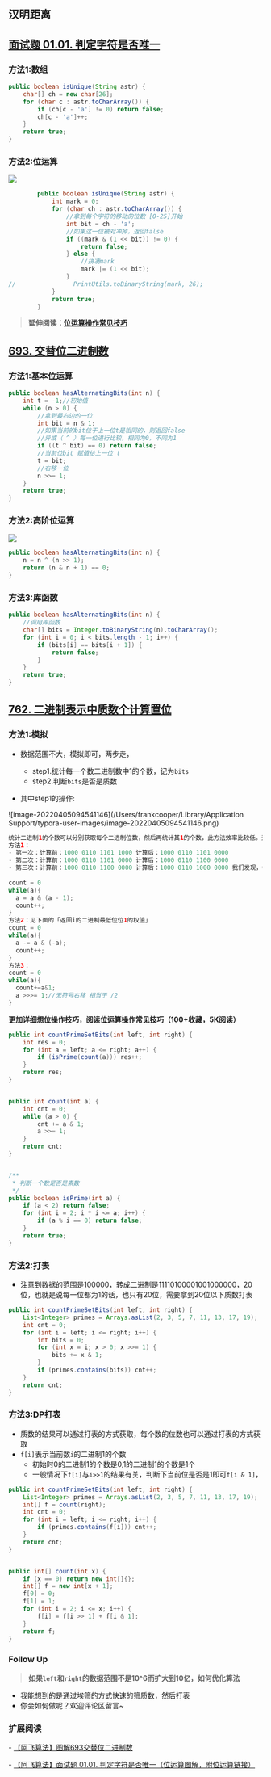 

> 

## 汉明距离







## [面试题 01.01. 判定字符是否唯一](https://leetcode-cn.com/problems/is-unique-lcci/)

### 方法1:数组

```java
public boolean isUnique(String astr) {
    char[] ch = new char[26];
    for (char c : astr.toCharArray()) {
        if (ch[c - 'a'] != 0) return false;
        ch[c - 'a']++;
    }
    return true;
}
```

### 方法2:位运算

![](/imgs/leetcode/classify/image-20220322194544584.png)

```java
        public boolean isUnique(String astr) {
            int mark = 0;
            for (char ch : astr.toCharArray()) {
                //拿到每个字符的移动的位数 [0-25]开始
                int bit = ch - 'a';
                //如果这一位被对冲掉，返回false
                if ((mark & (1 << bit)) != 0) {
                    return false;
                } else {
                    //拼凑mark
                    mark |= (1 << bit);
                }
//                PrintUtils.toBinaryString(mark, 26);
            }
            return true;
        }
```

> **延伸阅读：[位运算操作常见技巧](https://blog.csdn.net/wat1r/article/details/114298873)**





## [693. 交替位二进制数](https://leetcode-cn.com/problems/binary-number-with-alternating-bits/)

### 方法1:基本位运算

```java
public boolean hasAlternatingBits(int n) {
    int t = -1;//初始值
    while (n > 0) {
        //拿到最右边的一位
        int bit = n & 1;
        //如果当前的bit位于上一位t是相同的，则返回false
        //异或（ ^ ）每一位进行比较，相同为0，不同为1
        if ((t ^ bit) == 0) return false;
        //当前位bit 赋值给上一位 t
        t = bit;
        //右移一位
        n >>= 1;
    }
    return true;
}
```

### 方法2:高阶位运算

 ![](/imgs/leetcode/classify/image-20220328191800195.png)

```java
public boolean hasAlternatingBits(int n) {
    n = n ^ (n >> 1);
    return (n & n + 1) == 0;
}
```

### 方法3:库函数

```java
public boolean hasAlternatingBits(int n) {
  	//调用库函数
    char[] bits = Integer.toBinaryString(n).toCharArray();
    for (int i = 0; i < bits.length - 1; i++) {
        if (bits[i] == bits[i + 1]) {
            return false;
        }
    }
    return true;
}
```





## [762. 二进制表示中质数个计算置位](https://leetcode-cn.com/problems/prime-number-of-set-bits-in-binary-representation/)

### 方法1:模拟

- 数据范围不大，模拟即可，两步走，
  - step1.统计每一个数二进制数中1的个数，记为`bits`
  - step2.判断`bits`是否是质数

- 其中step1的操作:

![image-20220405094541146](/Users/frankcooper/Library/Application Support/typora-user-images/image-20220405094541146.png)

```java
统计二进制1的个数可以分别获取每个二进制位数，然后再统计其1的个数，此方法效率比较低。这里介绍另外一种高效的方法，同样以 34520 为例，我们计算其 a &= (a-1)的结果：
方法1：
- 第一次：计算前：1000 0110 1101 1000 计算后：1000 0110 1101 0000
- 第二次：计算前：1000 0110 1101 0000 计算后：1000 0110 1100 0000
- 第三次：计算前：1000 0110 1100 0000 计算后：1000 0110 1000 0000 我们发现，每计算一次二进制中就少了一个 1，则我们可以通过下面方法去统计：
    
count = 0  
while(a){  
  a = a & (a - 1);  
  count++;  
}  
方法2：见下面的「返回i的二进制最低位位1的权值」
count = 0  
while(a){  
  a -= a & (-a);  
  count++;  
}  
方法3：
count = 0  
while(a){  
  count+=a&1;  
  a >>>= 1;//无符号右移 相当于 /2 
}
```

**更加详细想位操作技巧，阅读[位运算操作常见技巧](https://blog.csdn.net/wat1r/article/details/114298873)（100+收藏，5K阅读）**

```java
public int countPrimeSetBits(int left, int right) {
    int res = 0;
    for (int a = left; a <= right; a++) {
        if (isPrime(count(a))) res++;
    }
    return res;
}


public int count(int a) {
    int cnt = 0;
    while (a > 0) {
        cnt += a & 1;
        a >>= 1;
    }
    return cnt;
}


/**
 * 判断一个数是否是素数
 */
public boolean isPrime(int a) {
    if (a < 2) return false;
    for (int i = 2; i * i <= a; i++) {
        if (a % i == 0) return false;
    }
    return true;
}
```

### 方法2:打表

- 注意到数据的范围是100000，转成二进制是11110100001001000000，20位，也就是说每一位都为1的话，也只有20位，需要拿到20位以下质数打表

```java
public int countPrimeSetBits(int left, int right) {
    List<Integer> primes = Arrays.asList(2, 3, 5, 7, 11, 13, 17, 19);
    int cnt = 0;
    for (int i = left; i <= right; i++) {
        int bits = 0;
        for (int x = i; x > 0; x >>= 1) {
            bits += x & 1;
        }
        if (primes.contains(bits)) cnt++;
    }
    return cnt;
}
```

### 方法3:DP打表

- 质数的结果可以通过打表的方式获取，每个数的位数也可以通过打表的方式获取
- `f[i]`表示当前数`i`的二进制1的个数
  - 初始时0的二进制1的个数是0,1的二进制1的个数是1个
  - 一般情况下`f[i]`与`i>>1`的结果有关，判断下当前位是否是1即可`f[i & 1]`，

```java
public int countPrimeSetBits(int left, int right) {
    List<Integer> primes = Arrays.asList(2, 3, 5, 7, 11, 13, 17, 19);
    int[] f = count(right);
    int cnt = 0;
    for (int i = left; i <= right; i++) {
        if (primes.contains(f[i])) cnt++;
    }
    return cnt;
}


public int[] count(int x) {
    if (x == 0) return new int[]{};
    int[] f = new int[x + 1];
    f[0] = 0;
    f[1] = 1;
    for (int i = 2; i <= x; i++) {
        f[i] = f[i >> 1] + f[i & 1];
    }
    return f;
}
```





### Follow Up

> **如果`left`和`right`的数据范围不是10^6而扩大到10亿，如何优化算法**

- 我能想到的是通过埃筛的方式快速的筛质数，然后打表
- 你会如何做呢？欢迎评论区留言~



### 扩展阅读

\- [【阿飞算法】图解693交替位二进制数](https://leetcode-cn.com/problems/binary-number-with-alternating-bits/solution/a-fei-suan-fa-by-a-fei-8-es27/)

\- [【阿飞算法】面试题 01.01. 判定字符是否唯一（位运算图解，附位运算链接）](https://leetcode-cn.com/problems/is-unique-lcci/solution/by-a-fei-8-pqij/)

